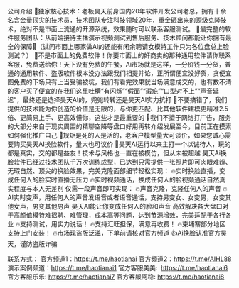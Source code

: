公司介绍
📼独家核心技术：老板昊天前身国内20年软件开发公司老总，拥有十余名含金量顶尖的技术员，技术团队专注科技领域20年，重金砸出来的顶级克隆技术，绝对不是市面上流通的开源系统，效果随时可以联系客服测试。
📼最完整的软件服务团队：从前端接待主播演示视频测试到售后服务、技术顾问都能让你拥有最全的保障🌊（试问市面上哪家做Ai的还能有闲余聘请女模特工作只为各位盘总上脸测试？）
📼不是市面上的免费软件！你要市面上的奸商卖的那种通用软件请你联系客服，免费送给你！天下没有免费的午餐，Ai市场就是这样，一分价钱一分货，普通的通用软件、盗版软件根本没办法跟我们相提并论，正所谓便宜没好货，贪便宜图免费的下场只有上当受骗被坑，我们有看完效果就当场满意成交的，也有数不清的客户买了便宜的在我们这里吐槽“有闪烁”“假面”“瑕疵”“口型对不上”“声音延迟”，最终还是选择昊天AI的，兜兜转转还是昊天AI实力抗打
📼不要搞错了，我们提供的技术能为你创造的价值是无限的，与你更匹配、比其他软件建模更精准2.5倍、更简易上手、更高效懂你，这些才是最重要的
📼我们不擅于网络打广告，服务的大部分来自于现实周围的精聊空降等盘口好用再转介绍发展至今，目前正在摸索如何强化推广自己
📼规矩是死的人是活的，老客户模型量大可谈价，如果您诚心需要购买昊天AI换脸软件，量大也可议价
📼昊天AI运行以来主打一个以诚待人，玩的都是真实，交的都是益友！技术与风格也一直在被模仿，但从未被超越
昊天Ai换脸软件已经过技术团队千万次训练成型，已达到只需提供一张照片即可肉眼难辨、无暇自然、顶尖的换脸效果，完美克隆面部细节轻松实现：
🔥实时换脸直播，变成任何人的脸实时直播无压力
🔥实时视频通话，换成任何人的脸视频通话自然真实程度与本人无差别
仅需一段声音即可实现：
🔥声音克隆，克隆任何人的声音
🔥AI实时变声，用任何人的声音发语音或者语音通话，支持男变女、女变男，女变其他女声，男变其他男声
昊天AI能让你变成任何人的脸和声音
高效解决各大盘口对于高颜值模特难招聘、难管理，成本高等问题，达到节源增效，完美适配于各行各业
🔥支持测试，用实力说话！
🔥支持汇旺担保，满意再收费！
🔥柬埔寨部分地区支持上门安装！
🔥市场现盗版泛滥，下单前请核对官方频道
👍Ai换脸认准官方昊天，谨防盗版诈骗

联系方式：
官方频道1：https://t.me/haotianai
官方频道2：https://t.me/AIHL88
演示案例频道：https://t.me/haotianai1
官方客服美美:  https://t.me/haotianai6
官方客服乐乐: https://t.me/haotianai7
官方客服阿稳: https://t.me/haotianai8
